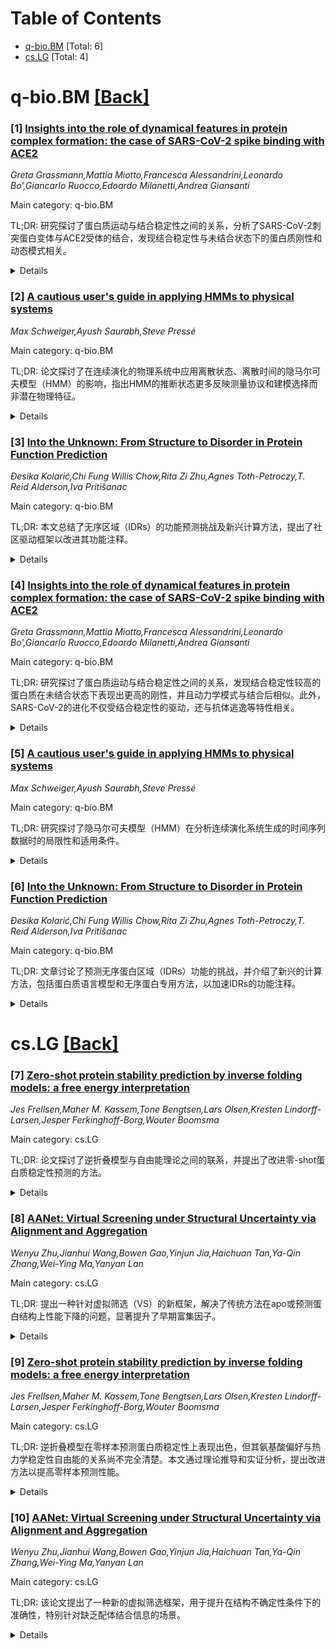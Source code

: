 <div id=toc></div>

# Table of Contents

- [q-bio.BM](#q-bio.BM) [Total: 6]
- [cs.LG](#cs.LG) [Total: 4]


<div id='q-bio.BM'></div>

# q-bio.BM [[Back]](#toc)

### [1] [Insights into the role of dynamical features in protein complex formation: the case of SARS-CoV-2 spike binding with ACE2](https://arxiv.org/abs/2506.05549)
*Greta Grassmann,Mattia Miotto,Francesca Alessandrini,Leonardo Bo',Giancarlo Ruocco,Edoardo Milanetti,Andrea Giansanti*

Main category: q-bio.BM

TL;DR: 研究探讨了蛋白质运动与结合稳定性之间的关系，分析了SARS-CoV-2刺突蛋白变体与ACE2受体的结合，发现结合稳定性与未结合状态下的蛋白质刚性和动态模式相关。


<details>
  <summary>Details</summary>
Motivation: 理解蛋白质-蛋白质复合物结合亲和力的分子决定因素，特别是构象动力学中的熵贡献。

Method: 通过分子动力学模拟分析了多个SARS-CoV-2刺突蛋白变体在未结合（apo）和结合（holo）状态下的结构和动态差异。

Result: 更稳定的结合与未结合状态下更高的蛋白质刚性及与结合后相似的动态模式相关；SARS-CoV-2进化不仅由结合稳定性驱动，还涉及抗体逃逸等其他性状。

Conclusion: 完全理解蛋白质间结合强度需要研究孤立伙伴的稳定性。

Abstract: The functionality of protein-protein complexes is closely tied to the
strength of their interactions, making the evaluation of binding affinity a
central focus in structural biology. However, the molecular determinants
underlying binding affinity are still not fully understood. In particular, the
entropic contributions, especially those arising from conformational dynamics,
remain poorly characterized. In this study, we explore the relationship between
protein motion and binding stability and its role in protein function. To gain
deeper insight into how protein complexes modulate their stability, we
investigated a model system with a well-characterized and fast evolutionary
history: a set of SARS-CoV-2 spike protein variants bound to the human ACE2
receptor, for which experimental binding affinity data are available. Through
Molecular Dynamics simulations, we analyzed both structural and dynamical
differences between the unbound (apo) and bound (holo) forms of the spike
protein across several variants of concern. Our findings indicate that a more
stable binding is associated with proteins that exhibit higher rigidity in
their unbound state and display dynamical patterns similar to that observed
after binding to ACE2. The increase of binding stability is not the sole
driving force of SARS-CoV-2 evolution. More recent variants are characterized
by a more dynamical behavior that determines a less efficient viral entry but
could optimize other traits, such as antibody escape. These results suggest
that to fully understand the strength of the binding between two proteins, the
stability of the two isolated partners should be investigated.

</details>


### [2] [A cautious user's guide in applying HMMs to physical systems](https://arxiv.org/abs/2506.05707)
*Max Schweiger,Ayush Saurabh,Steve Pressé*

Main category: q-bio.BM

TL;DR: 论文探讨了在连续演化的物理系统中应用离散状态、离散时间的隐马尔可夫模型（HMM）的影响，指出HMM的推断状态更多反映测量协议和建模选择而非潜在物理特征。


<details>
  <summary>Details</summary>
Motivation: 研究HMM在分析连续物理系统数据时的适用性，揭示其可能导致的误解。

Method: 使用朗之万动力学产生的合成数据，分析HMM在不同情况下的表现。

Result: HMM推断的状态可能由测量协议和建模选择主导，甚至能误导性地重现可重复的“中间”状态。

Conclusion: HMM在物理建模中需谨慎使用，建议推广到连续时空并校准测量噪声模型。

Abstract: Nature, as far as we know, evolves continuously through space and time. Yet
the ubiquitous hidden Markov model (HMM)--originally developed for discrete
time and space analysis in natural language processing--remains a central tool
in interpreting time series data drawn from from physical systems. This raises
a fundamental question: What are the implications of applying a discrete-state,
discrete-time framework to analyze data generated by a continuously evolving
system? Through synthetic data generated using Langevin dynamics in an
effective potential, we explore under what circumstances HMMs yield
interpretable results. Our analysis reveals that the discrete-state
approximation acts primarily as an abstraction with the inferred states visited
in time often more closely reflecting the measurement protocol and modeling
choices than features of the underlying physical potential. Crucially, we
demonstrate that the states visited over the course of a time series recovered
by the HMM can be tuned a priori by adjusting the data acquisition scheme even
misleadingly recovering reproducible "intermediate" states using different HMM
tools for a system evolving in a single well potential. We conclude with a note
of measured caution: while HMMs offer a mathematically elegant framework for
time series inference, their use in physical modeling should be guided by an
awareness of their limitations. In this light, we outline important
generalizations of the HMM to continuous space and time and highlight the
importance of a well calibrated measurement noise model.

</details>


### [3] [Into the Unknown: From Structure to Disorder in Protein Function Prediction](https://arxiv.org/abs/2506.06004)
*Đesika Kolarić,Chi Fung Willis Chow,Rita Zi Zhu,Agnes Toth-Petroczy,T. Reid Alderson,Iva Pritišanac*

Main category: q-bio.BM

TL;DR: 本文总结了无序区域（IDRs）的功能预测挑战及新兴计算方法，提出了社区驱动框架以改进其功能注释。


<details>
  <summary>Details</summary>
Motivation: 由于IDRs缺乏稳定结构、序列进化快速且行为依赖上下文，其功能预测是主要挑战。

Method: 利用计算生物学和机器学习（如蛋白质语言模型、无对齐方法和IDR专用方法）揭示IDRs的保守特征和功能相关局部模体。

Result: 新兴计算方法能够映射IDRs的序列-功能关系，但仍面临挑战。

Conclusion: 提出社区驱动框架以加速IDRs的可解释功能预测。

Abstract: Intrinsically disordered regions (IDRs) account for one-third of the human
proteome and play essential biological roles. However, predicting the functions
of IDRs remains a major challenge due to their lack of stable structures, rapid
sequence evolution, and context-dependent behavior. Many predictors of protein
function neglect or underperform on IDRs. Recent advances in computational
biology and machine learning, including protein language models, alignment-free
approaches, and IDR-specific methods, have revealed conserved bulk features and
local motifs within IDRs that are linked to function. This review highlights
emerging computational methods that map the sequence-function relationship in
IDRs, outlines critical challenges in IDR function annotation, and proposes a
community-driven framework to accelerate interpretable functional predictions
for IDRs.

</details>


### [4] [Insights into the role of dynamical features in protein complex formation: the case of SARS-CoV-2 spike binding with ACE2](https://arxiv.org/abs/2506.05549)
*Greta Grassmann,Mattia Miotto,Francesca Alessandrini,Leonardo Bo',Giancarlo Ruocco,Edoardo Milanetti,Andrea Giansanti*

Main category: q-bio.BM

TL;DR: 研究探讨了蛋白质运动与结合稳定性之间的关系，发现结合稳定性较高的蛋白质在未结合状态下表现出更高的刚性，并且动力学模式与结合后相似。此外，SARS-CoV-2的进化不仅受结合稳定性的驱动，还与抗体逃逸等特性相关。


<details>
  <summary>Details</summary>
Motivation: 蛋白质-蛋白质复合物的功能与其相互作用强度密切相关，但结合亲和力的分子决定因素，特别是构象动力学引起的熵贡献，仍不完全清楚。研究旨在揭示蛋白质运动与结合稳定性之间的关系及其在蛋白质功能中的作用。

Method: 通过分子动力学模拟，分析了SARS-CoV-2刺突蛋白与人类ACE2受体结合的多个变体的未结合（apo）和结合（holo）形式的结构和动力学差异。

Result: 研究发现，结合稳定性较高的蛋白质在未结合状态下更刚性，且动力学模式与结合后相似。此外，SARS-CoV-2的最新变体表现出更强的动力学行为，优化了抗体逃逸等特性。

Conclusion: 为了全面理解蛋白质之间的结合强度，需要研究分离状态下的蛋白质稳定性，而不仅仅是结合状态。此外，SARS-CoV-2的进化不仅受结合稳定性的驱动，还与其他功能特性相关。

Abstract: The functionality of protein-protein complexes is closely tied to the
strength of their interactions, making the evaluation of binding affinity a
central focus in structural biology. However, the molecular determinants
underlying binding affinity are still not fully understood. In particular, the
entropic contributions, especially those arising from conformational dynamics,
remain poorly characterized. In this study, we explore the relationship between
protein motion and binding stability and its role in protein function. To gain
deeper insight into how protein complexes modulate their stability, we
investigated a model system with a well-characterized and fast evolutionary
history: a set of SARS-CoV-2 spike protein variants bound to the human ACE2
receptor, for which experimental binding affinity data are available. Through
Molecular Dynamics simulations, we analyzed both structural and dynamical
differences between the unbound (apo) and bound (holo) forms of the spike
protein across several variants of concern. Our findings indicate that a more
stable binding is associated with proteins that exhibit higher rigidity in
their unbound state and display dynamical patterns similar to that observed
after binding to ACE2. The increase of binding stability is not the sole
driving force of SARS-CoV-2 evolution. More recent variants are characterized
by a more dynamical behavior that determines a less efficient viral entry but
could optimize other traits, such as antibody escape. These results suggest
that to fully understand the strength of the binding between two proteins, the
stability of the two isolated partners should be investigated.

</details>


### [5] [A cautious user's guide in applying HMMs to physical systems](https://arxiv.org/abs/2506.05707)
*Max Schweiger,Ayush Saurabh,Steve Pressé*

Main category: q-bio.BM

TL;DR: 研究探讨了隐马尔可夫模型（HMM）在分析连续演化系统生成的时间序列数据时的局限性和适用条件。


<details>
  <summary>Details</summary>
Motivation: HMM广泛应用于时间序列数据分析，但其离散性框架可能不适合处理连续演化的物理系统。

Method: 通过使用朗之万动力学生成合成数据，研究HMM在分析连续系统时的表现。

Result: HMM推断的状态更多反映测量协议和模型选择，而非物理系统的真实特征，甚至可能误导性地重现虚假的“中间”状态。

Conclusion: HMM在物理建模中需谨慎使用，并建议推广到连续时空框架以提高适用性。

Abstract: Nature, as far as we know, evolves continuously through space and time. Yet
the ubiquitous hidden Markov model (HMM)--originally developed for discrete
time and space analysis in natural language processing--remains a central tool
in interpreting time series data drawn from from physical systems. This raises
a fundamental question: What are the implications of applying a discrete-state,
discrete-time framework to analyze data generated by a continuously evolving
system? Through synthetic data generated using Langevin dynamics in an
effective potential, we explore under what circumstances HMMs yield
interpretable results. Our analysis reveals that the discrete-state
approximation acts primarily as an abstraction with the inferred states visited
in time often more closely reflecting the measurement protocol and modeling
choices than features of the underlying physical potential. Crucially, we
demonstrate that the states visited over the course of a time series recovered
by the HMM can be tuned a priori by adjusting the data acquisition scheme even
misleadingly recovering reproducible "intermediate" states using different HMM
tools for a system evolving in a single well potential. We conclude with a note
of measured caution: while HMMs offer a mathematically elegant framework for
time series inference, their use in physical modeling should be guided by an
awareness of their limitations. In this light, we outline important
generalizations of the HMM to continuous space and time and highlight the
importance of a well calibrated measurement noise model.

</details>


### [6] [Into the Unknown: From Structure to Disorder in Protein Function Prediction](https://arxiv.org/abs/2506.06004)
*Đesika Kolarić,Chi Fung Willis Chow,Rita Zi Zhu,Agnes Toth-Petroczy,T. Reid Alderson,Iva Pritišanac*

Main category: q-bio.BM

TL;DR: 文章讨论了预测无序蛋白区域（IDRs）功能的挑战，并介绍了新兴的计算方法，包括蛋白质语言模型和无序蛋白专用方法，以加速IDRs的功能注释。


<details>
  <summary>Details</summary>
Motivation: 无序蛋白区域（IDRs）占人类蛋白质组的三分之一，且具有重要功能，但由于其缺乏稳定结构和快速序列进化，预测其功能仍具挑战性。

Method: 综述了计算生物学和机器学习的最新进展，包括蛋白质语言模型、无对齐方法和IDR专用方法，用于揭示IDRs的功能相关特征和局部模体。

Result: 新兴计算方法揭示了IDRs中与功能相关的保守特征和局部模体，为功能预测提供了新思路。

Conclusion: 文章提出了一个社区驱动的框架，以促进IDRs的可解释功能预测，并强调了当前功能注释中的关键挑战。

Abstract: Intrinsically disordered regions (IDRs) account for one-third of the human
proteome and play essential biological roles. However, predicting the functions
of IDRs remains a major challenge due to their lack of stable structures, rapid
sequence evolution, and context-dependent behavior. Many predictors of protein
function neglect or underperform on IDRs. Recent advances in computational
biology and machine learning, including protein language models, alignment-free
approaches, and IDR-specific methods, have revealed conserved bulk features and
local motifs within IDRs that are linked to function. This review highlights
emerging computational methods that map the sequence-function relationship in
IDRs, outlines critical challenges in IDR function annotation, and proposes a
community-driven framework to accelerate interpretable functional predictions
for IDRs.

</details>


<div id='cs.LG'></div>

# cs.LG [[Back]](#toc)

### [7] [Zero-shot protein stability prediction by inverse folding models: a free energy interpretation](https://arxiv.org/abs/2506.05596)
*Jes Frellsen,Maher M. Kassem,Tone Bengtsen,Lars Olsen,Kresten Lindorff-Larsen,Jesper Ferkinghoff-Borg,Wouter Boomsma*

Main category: cs.LG

TL;DR: 论文探讨了逆折叠模型与自由能理论之间的联系，并提出了改进零-shot蛋白质稳定性预测的方法。


<details>
  <summary>Details</summary>
Motivation: 尽管逆折叠模型在预测蛋白质稳定性方面表现优异，但其与热力学稳定性的自由能基础之间的联系尚未完全理解。作者希望通过研究这一联系，提升模型的预测能力。

Method: 论文通过理论推导揭示了当前似然比方法的简化性，并提出了几种改进相对稳定性估计的路径，随后通过实验验证了这些方法的有效性。

Result: 实验表明，通过简单的方法可以实现零-shot性能的显著提升。

Conclusion: 研究不仅从理论上阐明了逆折叠模型的自由能基础，还为提升蛋白质稳定性预测提供了实用方法。

Abstract: Inverse folding models have proven to be highly effective zero-shot
predictors of protein stability. Despite this success, the link between the
amino acid preferences of an inverse folding model and the free-energy
considerations underlying thermodynamic stability remains incompletely
understood. A better understanding would be of interest not only from a
theoretical perspective, but also potentially provide the basis for stronger
zero-shot stability prediction. In this paper, we take steps to clarify the
free-energy foundations of inverse folding models. Our derivation reveals the
standard practice of likelihood ratios as a simplistic approximation and
suggests several paths towards better estimates of the relative stability. We
empirically assess these approaches and demonstrate that considerable gains in
zero-shot performance can be achieved with fairly simple means.

</details>


### [8] [AANet: Virtual Screening under Structural Uncertainty via Alignment and Aggregation](https://arxiv.org/abs/2506.05768)
*Wenyu Zhu,Jianhui Wang,Bowen Gao,Yinjun Jia,Haichuan Tan,Ya-Qin Zhang,Wei-Ying Ma,Yanyan Lan*

Main category: cs.LG

TL;DR: 提出一种针对虚拟筛选（VS）的新框架，解决了传统方法在apo或预测蛋白结构上性能下降的问题，显著提升了早期富集因子。


<details>
  <summary>Details</summary>
Motivation: 传统虚拟筛选方法依赖holo蛋白结构，而在早期药物发现中，apo或预测结构更常见，需要更鲁棒的方法。

Method: 采用双模态对比学习和交叉注意力适配器，增强对口袋定位错误的鲁棒性，并动态聚合候选结合位点。

Result: 在apo结构基准测试中，EF1%从11.75提升至37.19，同时在holo结构上表现仍然强劲。

Conclusion: 该方法在缺乏实验解析的蛋白-配体复合物场景中，有望推动首创新药的发现。

Abstract: Virtual screening (VS) is a critical component of modern drug discovery, yet
most existing methods--whether physics-based or deep learning-based--are
developed around holo protein structures with known ligand-bound pockets.
Consequently, their performance degrades significantly on apo or predicted
structures such as those from AlphaFold2, which are more representative of
real-world early-stage drug discovery, where pocket information is often
missing. In this paper, we introduce an alignment-and-aggregation framework to
enable accurate virtual screening under structural uncertainty. Our method
comprises two core components: (1) a tri-modal contrastive learning module that
aligns representations of the ligand, the holo pocket, and cavities detected
from structures, thereby enhancing robustness to pocket localization error; and
(2) a cross-attention based adapter for dynamically aggregating candidate
binding sites, enabling the model to learn from activity data even without
precise pocket annotations. We evaluated our method on a newly curated
benchmark of apo structures, where it significantly outperforms
state-of-the-art methods in blind apo setting, improving the early enrichment
factor (EF1%) from 11.75 to 37.19. Notably, it also maintains strong
performance on holo structures. These results demonstrate the promise of our
approach in advancing first-in-class drug discovery, particularly in scenarios
lacking experimentally resolved protein-ligand complexes.

</details>


### [9] [Zero-shot protein stability prediction by inverse folding models: a free energy interpretation](https://arxiv.org/abs/2506.05596)
*Jes Frellsen,Maher M. Kassem,Tone Bengtsen,Lars Olsen,Kresten Lindorff-Larsen,Jesper Ferkinghoff-Borg,Wouter Boomsma*

Main category: cs.LG

TL;DR: 逆折叠模型在零样本预测蛋白质稳定性上表现出色，但其氨基酸偏好与热力学稳定性自由能的关系尚不完全清楚。本文通过理论推导和实证分析，提出改进方法以提高零样本预测性能。


<details>
  <summary>Details</summary>
Motivation: 探讨逆折叠模型与蛋白质热力学稳定性的关系，以提升零样本预测的能力。

Method: 理论推导逆折叠模型的自由能基础，并通过实证评估改进方法。

Result: 通过简单改进方法显著提升零样本预测性能。

Conclusion: 本文为逆折叠模型的自由能基础提供了理论支持，并展示了提升零样本预测效果的实用途径。

Abstract: Inverse folding models have proven to be highly effective zero-shot
predictors of protein stability. Despite this success, the link between the
amino acid preferences of an inverse folding model and the free-energy
considerations underlying thermodynamic stability remains incompletely
understood. A better understanding would be of interest not only from a
theoretical perspective, but also potentially provide the basis for stronger
zero-shot stability prediction. In this paper, we take steps to clarify the
free-energy foundations of inverse folding models. Our derivation reveals the
standard practice of likelihood ratios as a simplistic approximation and
suggests several paths towards better estimates of the relative stability. We
empirically assess these approaches and demonstrate that considerable gains in
zero-shot performance can be achieved with fairly simple means.

</details>


### [10] [AANet: Virtual Screening under Structural Uncertainty via Alignment and Aggregation](https://arxiv.org/abs/2506.05768)
*Wenyu Zhu,Jianhui Wang,Bowen Gao,Yinjun Jia,Haichuan Tan,Ya-Qin Zhang,Wei-Ying Ma,Yanyan Lan*

Main category: cs.LG

TL;DR: 该论文提出了一种新的虚拟筛选框架，用于提升在结构不确定性条件下的准确性，特别针对缺乏配体结合信息的场景。


<details>
  <summary>Details</summary>
Motivation: 现代药物发现中的虚拟筛查方法通常依赖于已知配体结合结构，但在早期药物发现中，这些信息往往缺失，导致性能下降。

Method: 提出了一个包含三模态对比学习模块和跨注意力适配器的框架，用于对齐配体、全息口袋和检测到的空腔表示，并动态聚合候选结合位点。

Result: 在新构建的apo结构基准测试中，该方法显著优于现有技术，早期富集因子（EF1%）从11.75提升至37.19，且在holo结构中表现良好。

Conclusion: 该方法为缺乏实验解析蛋白质-配体复合物的场景提供了潜在解决方案，推动了首创药物发现的进展。

Abstract: Virtual screening (VS) is a critical component of modern drug discovery, yet
most existing methods--whether physics-based or deep learning-based--are
developed around holo protein structures with known ligand-bound pockets.
Consequently, their performance degrades significantly on apo or predicted
structures such as those from AlphaFold2, which are more representative of
real-world early-stage drug discovery, where pocket information is often
missing. In this paper, we introduce an alignment-and-aggregation framework to
enable accurate virtual screening under structural uncertainty. Our method
comprises two core components: (1) a tri-modal contrastive learning module that
aligns representations of the ligand, the holo pocket, and cavities detected
from structures, thereby enhancing robustness to pocket localization error; and
(2) a cross-attention based adapter for dynamically aggregating candidate
binding sites, enabling the model to learn from activity data even without
precise pocket annotations. We evaluated our method on a newly curated
benchmark of apo structures, where it significantly outperforms
state-of-the-art methods in blind apo setting, improving the early enrichment
factor (EF1%) from 11.75 to 37.19. Notably, it also maintains strong
performance on holo structures. These results demonstrate the promise of our
approach in advancing first-in-class drug discovery, particularly in scenarios
lacking experimentally resolved protein-ligand complexes.

</details>
